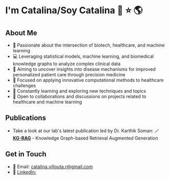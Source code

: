 # I'm Catalina/Soy Catalina 👋 ⭐️ 🌎

## About Me
- 🧬 Passionate about the intersection of biotech, healthcare, and machine learning
- 💻 Leveraging statistical models, machine learning, and biomedical knowledge graphs to analyze complex clinical data
- 🔬 Aiming to uncover insights into disease mechanisms for improved personalized patient care through precision medicine
- 🏥 Focused on applying innovative computational methods to healthcare challenges
- 🌱 Constantly learning and exploring new techniques and topics
- 🤝 Open to collaborations and discussions on projects related to healthcare and machine learning

## Publications
- Take a look at our lab's latest publication led by Dr. Karthik Soman: 🪄 **[KG-RAG](https://github.com/BaranziniLab/KG_RAG)** - Knowledge Graph-based Retrieval Augmented Generation

## Get in Touch

- 📧 Email: catalina.villouta.r@gmail.com
- 💼 [LinkedIn:](https://www.linkedin.com/in/catalina-villouta/)
